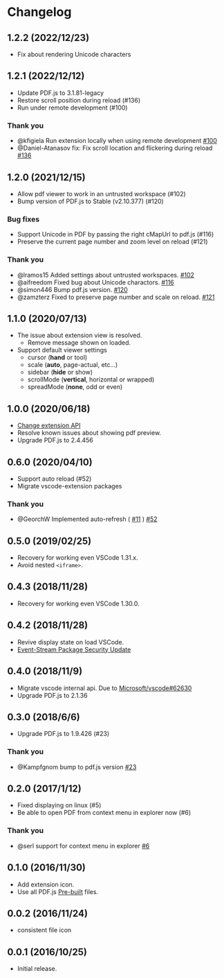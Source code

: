 # Changelog

## 1.2.2 (2022/12/23)

- Fix about rendering Unicode characters

## 1.2.1 (2022/12/12)

- Update PDF.js to 3.1.81-legacy
- Restore scroll position during reload (#136)
- Run under remote development (#100)

### Thank you

- @kfigiela Run extension locally when using remote development [#100](https://github.com/tomoki1207/vscode-pdfviewer/issues/100)
- @Daniel-Atanasov fix: Fix scroll location and flickering during reload [#136](https://github.com/tomoki1207/vscode-pdfviewer/issues/136)

## 1.2.0 (2021/12/15)

- Allow pdf viewer to work in an untrusted workspace (#102)
- Bump version of PDF.js to Stable (v2.10.377) (#120)

### Bug fixes

- Support Unicode in PDF by passing the right cMapUrl to pdf.js (#116)
- Preserve the current page number and zoom level on reload (#121)

### Thank you

- @lramos15 Added settings about untrusted workspaces. [#102](https://github.com/tomoki1207/vscode-pdfviewer/issues/102)
- @aifreedom Fixed bug about Unicode charactors. [#116](https://github.com/tomoki1207/vscode-pdfviewer/issues/116)
- @simon446 Bump pdf.js version. [#120](https://github.com/tomoki1207/vscode-pdfviewer/issues/120)
- @zamzterz Fixed to preserve page number and scale on reload. [#121](https://github.com/tomoki1207/vscode-pdfviewer/issues/121)

## 1.1.0 (2020/07/13)

- The issue about extension view is resolved.
  + Remove message shown on loaded. 
- Support default viewer settings
  + cursor (**hand** or tool)
  + scale (**auto**, page-actual, etc...)
  + sidebar (**hide** or show)
  + scrollMode (**vertical**, horizontal or wrapped)
  + spreadMode (**none**, odd or even)

## 1.0.0 (2020/06/18)

- [Change extension API](https://github.com/microsoft/vscode/issues/77131)
- Resolve known issues about showing pdf preview.
- Upgrade PDF.js to 2.4.456

## 0.6.0 (2020/04/10)

- Support auto reload (#52)
- Migrate vscode-extension packages

### Thank you
- @GeorchW Implemented auto-refresh ( [#11](https://github.com/tomoki1207/vscode-pdfviewer/issues/11) )  [#52](https://github.com/tomoki1207/vscode-pdfviewer/issues/52)

## 0.5.0 (2019/02/25)

- Recovery for working even VSCode 1.31.x.
- Avoid nested `<iframe>`.

## 0.4.3 (2018/11/28)

- Recovery for working even VSCode 1.30.0.

## 0.4.2 (2018/11/28)

- Revive display state on load VSCode.
- [Event-Stream Package Security Update](https://code.visualstudio.com/blogs/2018/11/26/event-stream)

## 0.4.0 (2018/11/9)

- Migrate vscode internal api. Due to [Microsoft/vscode#62630](https://github.com/Microsoft/vscode/issues/62630)
- Upgrade PDF.js to 2.1.36

## 0.3.0 (2018/6/6)

- Upgrade PDF.js to 1.9.426 (#23)

### Thank you
- @Kampfgnom bump to pdf.js version [#23](https://github.com/tomoki1207/vscode-pdfviewer/issues/23)

## 0.2.0 (2017/1/12)

- Fixed displaying on linux (#5)
- Be able to open PDF from context menu in explorer now (#6)

### Thank you
- @serl support for context menu in explorer [#6](https://github.com/tomoki1207/vscode-pdfviewer/issues/6)

## 0.1.0 (2016/11/30)

- Add extension icon.
- Use all PDF.js [Pre-built](https://mozilla.github.io/pdf.js/getting_started/#download) files.

## 0.0.2 (2016/11/24)

- consistent file icon

## 0.0.1 (2016/10/25)

- Initial release.
